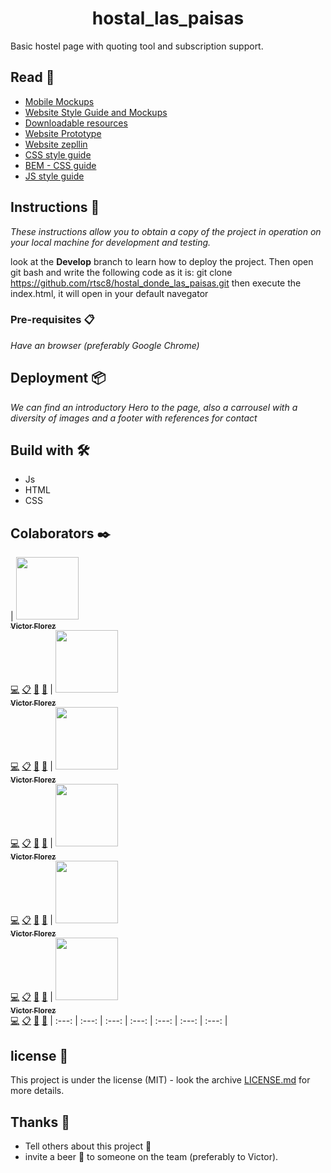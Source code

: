 <h1 align="center"> hostal_las_paisas </h1>

Basic hostel page with quoting tool and subscription support.

## Read 📄

* [Mobile Mockups](https://scene.zeplin.io/project/5ca139b23af358054bcab181)
* [Website Style Guide and Mockups](https://scene.zeplin.io/project/5ca139b23af358054bcab181)
* [Downloadable resources](https://app.zeplin.io/project/5ca139b23af358054bcab181/dashboard)
* [Website Prototype](https://sketch.cloud/s/0xOEG/R1Zx1o8/play)
* [Website zepllin](https://sketch.cloud/s/0xOEG)
* [CSS style guide](https://github.com/airbnb/css#css)
* [BEM - CSS guide](http://getbem.com/introduction/)
* [JS style guide](https://github.com/airbnb/javascript)

## Instructions 🚀

_These instructions allow you to obtain a copy of the project in operation on your local machine for development and testing._

look at the **Develop** branch to learn how to deploy the project.
Then open git bash and write the following code as it is: git clone https://github.com/rtsc8/hostal_donde_las_paisas.git
then execute the index.html, it will open in your default navegator

### Pre-requisites 📋

_Have an browser (preferably Google Chrome)_

## Deployment 📦

_We can find an introductory Hero to the page, also a carrousel with a diversity of images and a footer with references for contact_

## Build with 🛠️

* Js
* HTML
* CSS

## Colaborators ✒️
<!-- ALL-CONTRIBUTORS-LIST:START - Do not remove or modify this section -->
<!-- prettier-ignore -->
| [<img src="https://avatars2.githubusercontent.com/u/27802233?s=400&u=172450d19b7685357313b65d265cbe5c377484d1&v=4" width="100px;"/><br /><sub><b>Victor Florez</b></sub>](https://github.com/Sonny97)<br />[💻](https://github.com/rtsc8/hostal_donde_las_paisas/commits/develop "Code") [📋](#eventOrganizing-VictorFlorez "Event Organizing") [📖](https://github.com/rtsc8/hostal_donde_las_paisas/commits/develop "Documentation") [📢](#talk-VictorFlorez "Talkative") | [<img src="https://avatars2.githubusercontent.com/u/27802233?s=400&u=172450d19b7685357313b65d265cbe5c377484d1&v=4" width="100px;"/><br /><sub><b>Victor Florez</b></sub>](https://github.com/Sonny97)<br />[💻](https://github.com/rtsc8/hostal_donde_las_paisas/commits/develop "Code") [📋](#eventOrganizing-VictorFlorez "Event Organizing") [📖](https://github.com/rtsc8/hostal_donde_las_paisas/commits/develop "Documentation") [📢](#talk-VictorFlorez "Talkative") | [<img src="https://avatars2.githubusercontent.com/u/27802233?s=400&u=172450d19b7685357313b65d265cbe5c377484d1&v=4" width="100px;"/><br /><sub><b>Victor Florez</b></sub>](https://github.com/Sonny97)<br />[💻](https://github.com/rtsc8/hostal_donde_las_paisas/commits/develop "Code") [📋](#eventOrganizing-VictorFlorez "Event Organizing") [📖](https://github.com/rtsc8/hostal_donde_las_paisas/commits/develop "Documentation") [📢](#talk-VictorFlorez "Talkative") | [<img src="https://avatars2.githubusercontent.com/u/27802233?s=400&u=172450d19b7685357313b65d265cbe5c377484d1&v=4" width="100px;"/><br /><sub><b>Victor Florez</b></sub>](https://github.com/Sonny97)<br />[💻](https://github.com/rtsc8/hostal_donde_las_paisas/commits/develop "Code") [📋](#eventOrganizing-VictorFlorez "Event Organizing") [📖](https://github.com/rtsc8/hostal_donde_las_paisas/commits/develop "Documentation") [📢](#talk-VictorFlorez "Talkative") | [<img src="https://avatars2.githubusercontent.com/u/27802233?s=400&u=172450d19b7685357313b65d265cbe5c377484d1&v=4" width="100px;"/><br /><sub><b>Victor Florez</b></sub>](https://github.com/Sonny97)<br />[💻](https://github.com/rtsc8/hostal_donde_las_paisas/commits/develop "Code") [📋](#eventOrganizing-VictorFlorez "Event Organizing") [📖](https://github.com/rtsc8/hostal_donde_las_paisas/commits/develop "Documentation") [📢](#talk-VictorFlorez "Talkative") | [<img src="https://avatars2.githubusercontent.com/u/27802233?s=400&u=172450d19b7685357313b65d265cbe5c377484d1&v=4" width="100px;"/><br /><sub><b>Victor Florez</b></sub>](https://github.com/Sonny97)<br />[💻](https://github.com/rtsc8/hostal_donde_las_paisas/commits/develop "Code") [📋](#eventOrganizing-VictorFlorez "Event Organizing") [📖](https://github.com/rtsc8/hostal_donde_las_paisas/commits/develop "Documentation") [📢](#talk-VictorFlorez "Talkative") 
| :---: | :---: | :---: | :---: | :---: | :---: | :---: |


<!-- ALL-CONTRIBUTORS-LIST:END -->
## license 📄

This project is under the license (MIT) - look the archive [LICENSE.md](LICENSE.md) for more details.

## Thanks 🎁

* Tell others about this project 📢
* invite a beer 🍺 to someone on the team (preferably to Victor). 
